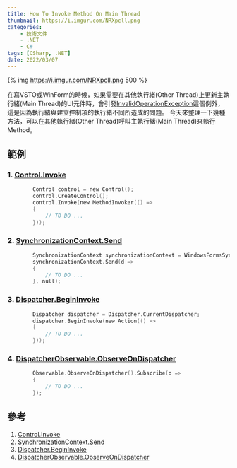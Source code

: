```yaml
---
title: How To Invoke Method On Main Thread
thumbnail: https://i.imgur.com/NRXpcll.png
categories: 
	- 技術文件
    - .NET
	- C#
tags: [CSharp, .NET]
date: 2022/03/07
---
```


{% img https://i.imgur.com/NRXpcll.png 500 %}

在寫VSTO或WinForm的時候，如果需要在其他執行緒(Other Thread)上更新主執行緒(Main Thread)的UI元件時，會引發[InvalidOperationException](https://docs.microsoft.com/zh-tw/dotnet/api/system.invalidoperationexception?view=net-6.0)這個例外，這是因為執行緒與建立控制項的執行緒不同所造成的問題。
今天來整理一下幾種方法，可以在其他執行緒(Other Thread)呼叫主執行緒(Main Thread)來執行Method。
<!-- more --> 

## 範例

### 1. [Control.Invoke](https://docs.microsoft.com/zh-tw/dotnet/api/system.windows.forms.control.invoke?view=windowsdesktop-6.0&viewFallbackFrom=net-5.0)
```c
        Control control = new Control();
        control.CreateControl();
        control.Invoke(new MethodInvoker(() =>
        {
            // TO DO ...
        }));
```
### 2. [SynchronizationContext.Send](https://docs.microsoft.com/zh-tw/dotnet/api/system.threading.synchronizationcontext.send?view=net-6.0)
```c
        SynchronizationContext synchronizationContext = WindowsFormsSynchronizationContext.Current ?? new WindowsFormsSynchronizationContext();
        synchronizationContext.Send(d =>
        {
            // TO DO ...
        }, null);
```
### 3. [Dispatcher.BeginInvoke](https://docs.microsoft.com/zh-tw/dotnet/api/system.windows.threading.dispatcher.begininvoke?view=windowsdesktop-6.0)
```c
        Dispatcher dispatcher = Dispatcher.CurrentDispatcher;
        dispatcher.BeginInvoke(new Action(() =>
        {
            // TO DO ...
        }));
```
### 4. [DispatcherObservable.ObserveOnDispatcher](https://reurl.cc/ZrvYya)
```c
        Observable.ObserveOnDispatcher().Subscribe(o =>
        {
            // TO DO ...
        });
```

## 參考
1. [Control.Invoke](https://docs.microsoft.com/zh-tw/dotnet/api/system.windows.forms.control.invoke?view=windowsdesktop-6.0&viewFallbackFrom=net-5.0)
2. [SynchronizationContext.Send](https://docs.microsoft.com/zh-tw/dotnet/api/system.threading.synchronizationcontext.send?view=net-6.0)
3. [Dispatcher.BeginInvoke](https://docs.microsoft.com/zh-tw/dotnet/api/system.windows.threading.dispatcher.begininvoke?view=windowsdesktop-6.0)
4. [DispatcherObservable.ObserveOnDispatcher](https://reurl.cc/ZrvYya)
